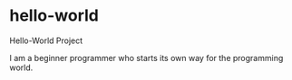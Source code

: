 # hello-world
Hello-World Project

I am a beginner programmer who starts its own way for the programming world.
